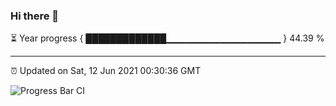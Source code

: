### Hi there 👋

⏳ Year progress { █████████████▁▁▁▁▁▁▁▁▁▁▁▁▁▁▁▁▁ } 44.39 %

---

⏰ Updated on Sat, 12 Jun 2021 00:30:36 GMT

![Progress Bar CI](https://github.com/liununu/liununu/workflows/Progress%20Bar%20CI/badge.svg)

